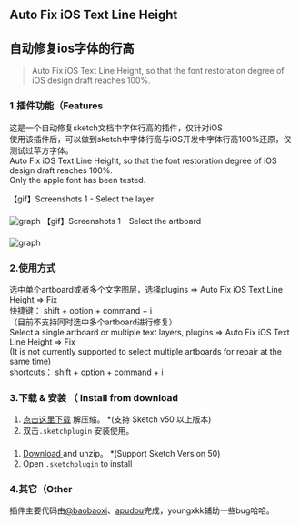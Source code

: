 ## Auto Fix iOS Text Line Height   
## 自动修复ios字体的行高
> Auto Fix iOS Text Line Height, so that the font restoration degree of iOS design draft reaches 100%.

#### 

### 1.插件功能（Features 
这是一个自动修复sketch文档中字体行高的插件，仅针对iOS   
使用该插件后，可以做到sketch中字体行高与iOS开发中字体行高100%还原，仅测试过苹方字体。    
Auto Fix iOS Text Line Height, so that the font restoration degree of iOS design draft reaches 100%.   
Only the apple font has been tested.   

【gif】Screenshots 1 - Select the layer
#### 
![graph](https://raw.githubusercontent.com/youngxkk/AutoFixiOSTextLine/master/image/fix-1.gif)
【gif】Screenshots 1 - Select the artboard
#### 
![graph](https://raw.githubusercontent.com/youngxkk/AutoFixiOSTextLine/master/image/fix-2.gif)

#### 
#### 
#### 
### 2.使用方式
选中单个artboard或者多个文字图层，选择plugins => Auto Fix iOS Text Line Height => Fix  
快捷键： shift + option + command + i   
（目前不支持同时选中多个artboard进行修复）    
Select a single artboard or multiple text layers, plugins => Auto Fix iOS Text Line Height => Fix   
(It is not currently supported to select multiple artboards for repair at the same time)    
shortcuts： shift + option + command + i    
#### 
#### 
#### 
### 3.下载 & 安装 （ Install from download
1. [点击这里下载](https://raw.githubusercontent.com/youngxkk/AutoFixiOSTextLineHeight/master/AutoFixiOSTextLineHeight.zip) 解压缩。 *(支持 Sketch v50 以上版本)  
2. 双击`.sketchplugin` 安装使用。
#### 
1. [ Download ](https://raw.githubusercontent.com/youngxkk/AutoFixiOSTextLineHeight/master/AutoFixiOSTextLineHeight.zip) and unzip。 *(Support Sketch Version 50) 
2. Open `.sketchplugin` to install

#### 
#### 
#### 
### 4.其它（Other
插件主要代码由[@baobaoxi](https://github.com/baobaoxi/)、[apudou](http://elijahdou.github.io/)完成，youngxkk辅助一些bug哈哈。

